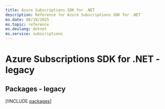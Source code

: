 ```yaml
---
title: Azure Subscriptions SDK for .NET
description: Reference for Azure Subscriptions SDK for .NET
ms.date: 08/19/2025
ms.topic: reference
ms.devlang: dotnet
ms.service: subscriptions
---
```

# Azure Subscriptions SDK for .NET - legacy
## Packages - legacy
[!INCLUDE [packages](subscriptions-index.md)]